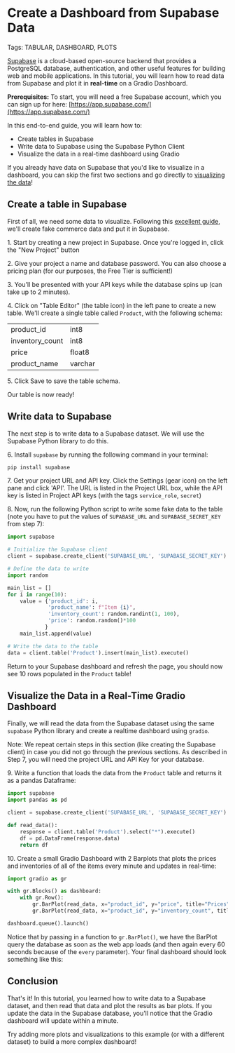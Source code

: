# Create a Dashboard from Supabase Data

Tags: TABULAR, DASHBOARD, PLOTS

[Supabase](https://supabase.com/) is a cloud-based open-source backend that provides a PostgreSQL database, authentication, and other useful features for building web and mobile applications. In this tutorial, you will learn how to read data from Supabase and plot it in **real-time** on a Gradio Dashboard.

**Prerequisites:** To start, you will need a free Supabase account, which you can sign up for here: [https://app.supabase.com/](https://app.supabase.com/)

In this end-to-end guide, you will learn how to:

- Create tables in Supabase
- Write data to Supabase using the Supabase Python Client
- Visualize the data in a real-time dashboard using Gradio

If you already have data on Supabase that you'd like to visualize in a dashboard, you can skip the first two sections and go directly to [visualizing the data](#visualize-the-data-in-a-real-time-gradio-dashboard)!

## Create a table in Supabase

First of all, we need some data to visualize. Following this [excellent guide](https://supabase.com/blog/loading-data-supabase-python), we'll create fake commerce data and put it in Supabase.

1\. Start by creating a new project in Supabase. Once you're logged in, click the "New Project" button

2\. Give your project a name and database password. You can also choose a pricing plan (for our purposes, the Free Tier is sufficient!)

3\. You'll be presented with your API keys while the database spins up (can take up to 2 minutes).

4\. Click on "Table Editor" (the table icon) in the left pane to create a new table. We'll create a single table called `Product`, with the following schema:

<center>
<table>
<tr><td>product_id</td><td>int8</td></tr>
<tr><td>inventory_count</td><td>int8</td></tr>
<tr><td>price</td><td>float8</td></tr>
<tr><td>product_name</td><td>varchar</td></tr>
</table>
</center>

5\. Click Save to save the table schema.

Our table is now ready!

## Write data to Supabase

The next step is to write data to a Supabase dataset. We will use the Supabase Python library to do this.

6\. Install `supabase` by running the following command in your terminal:

```bash
pip install supabase
```

7\. Get your project URL and API key. Click the Settings (gear icon) on the left pane and click 'API'. The URL is listed in the Project URL box, while the API key is listed in Project API keys (with the tags `service_role`, `secret`)

8\. Now, run the following Python script to write some fake data to the table (note you have to put the values of `SUPABASE_URL` and `SUPABASE_SECRET_KEY` from step 7):

```python
import supabase

# Initialize the Supabase client
client = supabase.create_client('SUPABASE_URL', 'SUPABASE_SECRET_KEY')

# Define the data to write
import random

main_list = []
for i in range(10):
    value = {'product_id': i,
             'product_name': f"Item {i}",
             'inventory_count': random.randint(1, 100),
             'price': random.random()*100
            }
    main_list.append(value)

# Write the data to the table
data = client.table('Product').insert(main_list).execute()
```

Return to your Supabase dashboard and refresh the page, you should now see 10 rows populated in the `Product` table!

## Visualize the Data in a Real-Time Gradio Dashboard

Finally, we will read the data from the Supabase dataset using the same `supabase` Python library and create a realtime dashboard using `gradio`.

Note: We repeat certain steps in this section (like creating the Supabase client) in case you did not go through the previous sections. As described in Step 7, you will need the project URL and API Key for your database.

9\. Write a function that loads the data from the `Product` table and returns it as a pandas Dataframe:

```python
import supabase
import pandas as pd

client = supabase.create_client('SUPABASE_URL', 'SUPABASE_SECRET_KEY')

def read_data():
    response = client.table('Product').select("*").execute()
    df = pd.DataFrame(response.data)
    return df
```

10\. Create a small Gradio Dashboard with 2 Barplots that plots the prices and inventories of all of the items every minute and updates in real-time:

```python
import gradio as gr

with gr.Blocks() as dashboard:
    with gr.Row():
        gr.BarPlot(read_data, x="product_id", y="price", title="Prices", every=gr.Timer(60))
        gr.BarPlot(read_data, x="product_id", y="inventory_count", title="Inventory", every=gr.Timer(60))

dashboard.queue().launch()
```

Notice that by passing in a function to `gr.BarPlot()`, we have the BarPlot query the database as soon as the web app loads (and then again every 60 seconds because of the `every` parameter). Your final dashboard should look something like this:

<gradio-app space="abidlabs/supabase"></gradio-app>

## Conclusion

That's it! In this tutorial, you learned how to write data to a Supabase dataset, and then read that data and plot the results as bar plots. If you update the data in the Supabase database, you'll notice that the Gradio dashboard will update within a minute.

Try adding more plots and visualizations to this example (or with a different dataset) to build a more complex dashboard!
